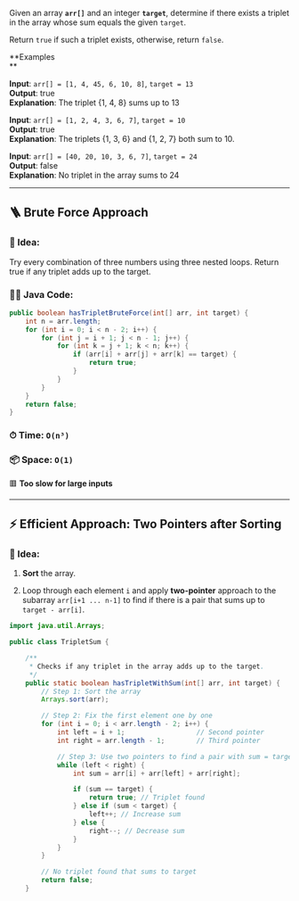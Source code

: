 Given an array **`arr[]`** and an integer **`target`**, determine if there exists a triplet in the array whose sum equals the given `target`.

Return `true` if such a triplet exists, otherwise, return `false`.

**Examples  
**

**Input**: `arr[] = [1, 4, 45, 6, 10, 8]`, `target = 13`   
**Output**: true   
**Explanation**: The triplet {1, 4, 8} sums up to 13

**Input**: `arr[] = [1, 2, 4, 3, 6, 7]`, `target = 10`   
**Output**: true   
**Explanation**: The triplets {1, 3, 6} and {1, 2, 7} both sum to 10. 

**Input**: `arr[] = [40, 20, 10, 3, 6, 7]`, `target = 24`   
**Output**: false   
**Explanation**: No triplet in the array sums to 24

----------------------------------------------------------------------
## 🪜 Brute Force Approach

### 🔧 Idea:

Try every combination of three numbers using three nested loops. Return true if any triplet adds up to the target.

### 🧑‍💻 Java Code:
```java
public boolean hasTripletBruteForce(int[] arr, int target) {
    int n = arr.length;
    for (int i = 0; i < n - 2; i++) {
        for (int j = i + 1; j < n - 1; j++) {
            for (int k = j + 1; k < n; k++) {
                if (arr[i] + arr[j] + arr[k] == target) {
                    return true;
                }
            }
        }
    }
    return false;
}

```


### ⏱ Time: `O(n³)`

### 📦 Space: `O(1)`

🟥 **Too slow for large inputs**

---

## ⚡ Efficient Approach: Two Pointers after Sorting

### 🔧 Idea:

1. **Sort** the array.
    
2. Loop through each element `i` and apply **two-pointer** approach to the subarray `arr[i+1 ... n-1]` to find if there is a pair that sums up to `target - arr[i]`.

```java
import java.util.Arrays;

public class TripletSum {

    /**
     * Checks if any triplet in the array adds up to the target.
     */
    public static boolean hasTripletWithSum(int[] arr, int target) {
        // Step 1: Sort the array
        Arrays.sort(arr);

        // Step 2: Fix the first element one by one
        for (int i = 0; i < arr.length - 2; i++) {
            int left = i + 1;                  // Second pointer
            int right = arr.length - 1;        // Third pointer

            // Step 3: Use two pointers to find a pair with sum = target - arr[i]
            while (left < right) {
                int sum = arr[i] + arr[left] + arr[right];

                if (sum == target) {
                    return true; // Triplet found
                } else if (sum < target) {
                    left++; // Increase sum
                } else {
                    right--; // Decrease sum
                }
            }
        }

        // No triplet found that sums to target
        return false;
    }

```